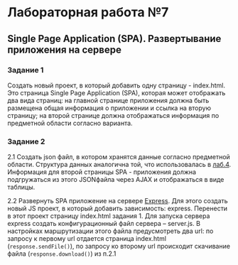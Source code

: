 # Лабораторная работа №7

## Single Page Application (SPA). Развертывание приложения на сервере

### Задание 1

Создать новый проект, в который добавить одну страницу - index.html. Это страница Single Page Application (SPA), которая может отображать два вида страниц:
на главной странице приложения должна быть размещена общая информация о приложении и ссылка на вторую страницу;
на второй странице должна отображаться информация по предметной области согласно варианта.

### Задание 2

2.1 Создать json файл, в котором хранятся данные согласно предметной области. Структура данных аналогична той, что использовалась в [лаб.4](https://github.com/petrik33/BSU-Web-Development/tree/main/Lab%204.%20OOP%20in%20JS).
Информация для второй страницы SPA - приложения должна подгружаться из этого JSON­файла через AJAX и отображаться в виде таблицы.

2.2 Развернуть  SPA приложение на сервере [Express](https://expressjs.com/ru/). Для этого создать новый JS проект, в который добавить зависимость: express.
Перенести в этот проект страницу index.html задания 1.
Для запуска сервера express создать конфигурационный файл сервера – server.js. В настройках маршрутизации этого файла предусмотреть два url: по запросу к первому url отдается страница index.html (`response.sendFile()`), по запросу ко второму url происходит скачивание файла (`response.download()`) из п.2.1
